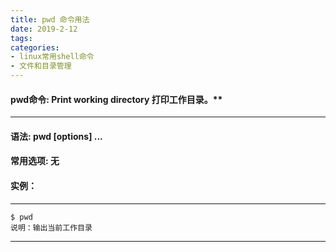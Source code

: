 ```yaml
---
title: pwd 命令用法
date: 2019-2-12
tags:
categories: 
- linux常用shell命令
- 文件和目录管理
---
```

#### **pwd命令:**  Print working directory 打印工作目录。**
---

<!-- more --> 
#### **语法:** **pwd [options] ...**

#### **常用选项:** 无
#### **实例：** 

---
    $ pwd
    说明：输出当前工作目录
---


